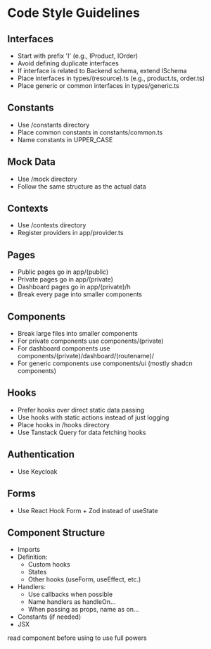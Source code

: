 # Code Style Guidelines

## Interfaces

- Start with prefix 'I' (e.g., IProduct, IOrder)
- Avoid defining duplicate interfaces
- If interface is related to Backend schema, extend ISchema
- Place interfaces in types/(resource).ts (e.g., product.ts, order.ts)
- Place generic or common interfaces in types/generic.ts

## Constants

- Use /constants directory
- Place common constants in constants/common.ts
- Name constants in UPPER_CASE

## Mock Data

- Use /mock directory
- Follow the same structure as the actual data

## Contexts

- Use /contexts directory
- Register providers in app/provider.ts

## Pages

- Public pages go in app/(public)
- Private pages go in app/(private)
- Dashboard pages go in app/(private)/h
- Break every page into smaller components

## Components

- Break large files into smaller components
- For private components use components/(private)
- For dashboard components use components/(private)/dashboard/(routename)/
- For generic components use components/ui (mostly shadcn components)

## Hooks

- Prefer hooks over direct static data passing
- Use hooks with static actions instead of just logging
- Place hooks in /hooks directory
- Use Tanstack Query for data fetching hooks

## Authentication

- Use Keycloak

## Forms

- Use React Hook Form + Zod instead of useState

## Component Structure

- Imports
- Definition:
  - Custom hooks
  - States
  - Other hooks (useForm, useEffect, etc.)
- Handlers:
  - Use callbacks when possible
  - Name handlers as handleOn...
  - When passing as props, name as on...
- Constants (if needed)
- JSX

read component before using to use full powers
